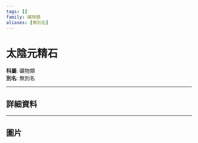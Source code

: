 ```yaml
---
tags: []
family: 礦物類
aliases: [無別名]
---
```


# 太陰元精石

**科屬**: 礦物類  
**別名**: 無別名  

---

## 詳細資料


---

## 圖片
